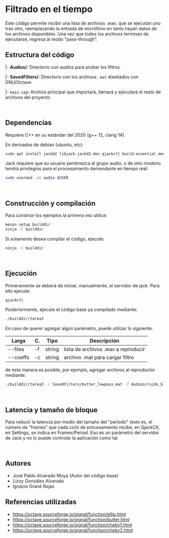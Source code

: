 # Filtrado en el tiempo

Este código permite recibir una lista de archivos .wav, que se ejecutan uno tras otro, reemplazando la entrada de micrófono en tanto hayan datos de los archivos disponibles.  Una vez que todos los archivos terminan de ejecutarse, regresa al modo "pass-through".

## Estructura del código
|- **Audios/**: Directorio con audios para probar los filtros.

|- **SavedFilters/**: Directorio con los archivos `.mat` diseñados con GNU/Octave.

|- `main.cpp`: Archivo principal que importará, llamará y ejecutará el resto de archivos del proyecto

<br>

## Dependencias

Requiere C++ en su estándar del 2020 (g++ 12, clang 14).

En derivados de debian (ubuntu, etc):

```bash
sudo apt install jackd2 libjack-jackd2-dev qjackctl build-essential meson ninja-build jack-tools libsndfile1-dev libsndfile1 libboost-all-dev 
```
     
Jack requiere que su usuario pertenezca al grupo audio, o de otro modono tendrá privilegios para el procesamiento demandante en tiempo real:

```bash
sudo usermod -aG audio $USER
```

<br>

## Construcción y compilación

Para construir los ejemplos la primera vez utilice:
```bash
meson setup builddir
ninja -C builddir
```

Si solamente desea compilar el código, ejecute:
```bash
ninja -C builddir
```

<br>

## Ejecución

Primeramente se deberá de iniciar, manualmente, el servidor de jack. Para ello ejecute:
```bash
qjackctl
```

Posteriormente, ejecute el código base ya compilado mediante:
```bash
./builddir/tarea3
```

En caso de querer agregar algún parámetro, puede utilizar lo siguiente:


     
| Larga      | C. | Tipo  | Descripción                                          |
|------------|----|-------|------------------------------------------------------|
| --files    | -f | string| lista de archivos .wav a reproducir                  |
| --coeffs   | -c | string| archivo .mat para cargar filtro                      |

de esta manera es posible, por ejemplo, agregar archivos al reproductor mediante:
```bash
./builddir/tarea3 -c SavedFilters/butter_lowpass.mat -f Audios/ruido_blanco.wav
```

<br>

## Latencia y tamaño de bloque

Para reducir la latencia por medio del tamaño del "periodo" (esto es, el número de "frames" que cada ciclo de procesamiento recibe, en QjackCtl, en Settings, se indica en Frames/Period.  Eso es un parámetro del servidor de Jack y no lo puede controlar la aplicación como tal.

<br>




## Autores
- José Pablo Alvarado Moya (Autor del código base)
- Lizzy González Alvarado
- Ignacio Grané Rojas

## Referencias utilizadas
- https://octave.sourceforge.io/signal/function/ellip.html
- https://octave.sourceforge.io/signal/function/butter.html
- https://octave.sourceforge.io/signal/function/cheby1.html
- https://octave.sourceforge.io/signal/function/cheby2.html
